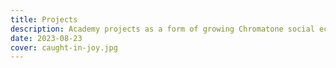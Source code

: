 ```yaml
---
title: Projects
description: Academy projects as a form of growing Chromatone social ecosystem
date: 2023-08-23
cover: caught-in-joy.jpg
---
```


<script setup>
import { data } from '../../db/academy.data'
</script>

<ProjectList :projects="data?.projects"/>
